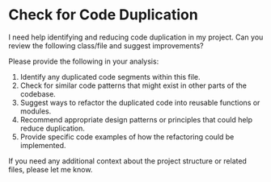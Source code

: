 # Check for Code Duplication

I need help identifying and reducing code duplication in my project. Can you review the following class/file and suggest improvements?



Please provide the following in your analysis:

1. Identify any duplicated code segments within this file.
2. Check for similar code patterns that might exist in other parts of the codebase.
3. Suggest ways to refactor the duplicated code into reusable functions or modules.
4. Recommend appropriate design patterns or principles that could help reduce duplication.
5. Provide specific code examples of how the refactoring could be implemented.

If you need any additional context about the project structure or related files, please let me know.
